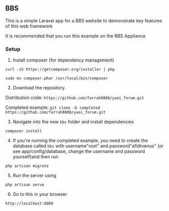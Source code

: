 ## BBS

This is a simple Laravel app for a BBS website to demonstrate key features of this web framework


It is recommended that you run this example on the BBS Appliance

### Setup

1. Install composer (for dependency management)

`curl -sS https://getcomposer.org/installer | php`

`sudo mv composer.phar /usr/local/bin/composer`

2. Download the repository.

Distribution code: `https://github.com/farrah8888/yaoi_forum.git`

Completed example: `git clone -b completed https://github.com/farrah8888/yaoi_forum.git`

3. Navigate into the new `bbs` folder and install dependencies

`composer install`

4. If you're running the completed example, you need to create the database called `bbs` with username"root" and password"afldtvenus" (or see app/config/database, change the username and password yourself)and then run

`php artisan migrate`

5. Run the server using

`php artisan serve`

6. Go to this in your browser

`http://localhost:8000`
